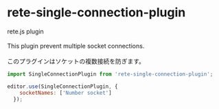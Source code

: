 # rete-single-connection-plugin
rete.js plugin<br><br>
This plugin prevent multiple socket connections.<br><br>
このプラグインはソケットの複数接続を防ぎます。

```js
import SingleConnectionPlugin from 'rete-single-connection-plugin';

editor.use(SingleConnectionPlugin, {
    socketNames: ['Number socket']
  });
```